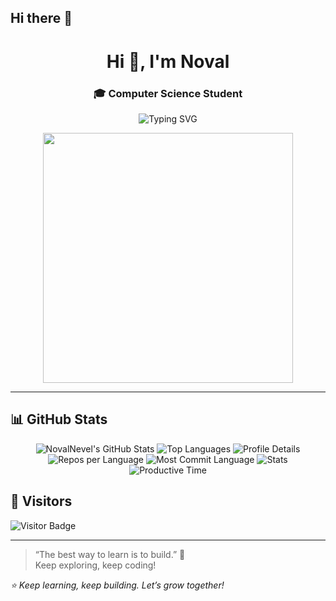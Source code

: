 ## Hi there 👋

<!--
**NovalNevel/NovalNevel** is a ✨ _special_ ✨ repository because its `README.md` (this file) appears on your GitHub profile.

Here are some ideas to get you started:

- 🔭 I’m currently working on ...
- 🌱 I’m currently learning ...
- 👯 I’m looking to collaborate on ...
- 🤔 I’m looking for help with ...
- 💬 Ask me about ...
- 📫 How to reach me: ...
- 😄 Pronouns: ...
- ⚡ Fun fact: ...

<h1 align="center">Hi 👋, I'm Noval</h1>
<h3 align="center">A passionate developer & lifelong learner</h3>

<p align="center">
 <img src="https://readme-typing-svg.herokuapp.com?font=Fira+Code&size=22&pause=1000&center=true&vCenter=true&width=435&lines=Welcome+to+my+GitHub!;Let's+build+something+awesome+%F0%9F%92%BB" alt="Typing SVG" />
</p>

---

### 👨‍💻 About Me
- 🌱 I’m currently learning **Flutter, Dart, and REST API integration**
- 💼 Working on projects like **Al-Qur'an digital app, student management system, and more**
- 🧠 Exploring topics in **UI/UX, authentication, and backend integration**
- 📫 Reach me at **novalnevel@gmail.com** (ganti dengan email aslimu)
- ⚡ Fun fact: I love solving problems and building clean UIs ✨

---

### 🛠️ Tech Stack
<p>
 <img src="https://img.shields.io/badge/Dart-0175C2?style=for-the-badge&logo=dart&logoColor=white"/>
 <img src="https://img.shields.io/badge/Flutter-02569B?style=for-the-badge&logo=flutter&logoColor=white"/>
 <img src="https://img.shields.io/badge/JavaScript-F7DF1E?style=for-the-badge&logo=javascript&logoColor=black"/>
 <img src="https://img.shields.io/badge/React-20232A?style=for-the-badge&logo=react&logoColor=61DAFB"/>
 <img src="https://img.shields.io/badge/PHP-777BB4?style=for-the-badge&logo=php&logoColor=white"/>
 <img src="https://img.shields.io/badge/MySQL-005C84?style=for-the-badge&logo=mysql&logoColor=white"/>
</p>

---

### 📊 GitHub Stats
<p align="center">
 <img src="https://github-readme-stats.vercel.app/api?username=NovalNevel&show_icons=true&theme=radical" alt="Noval's GitHub stats"/>
 <br/>
 <img src="https://github-readme-streak-stats.herokuapp.com/?user=NovalNevel&theme=radical" alt="Noval's GitHub streak"/>
</p>

---

### 📫 Let's Connect!
<p>
 <a href="https://www.linkedin.com/in/novalnevel/" target="_blank">
   <img src="https://img.shields.io/badge/LinkedIn-0A66C2?style=for-the-badge&logo=linkedin&logoColor=white" />
 </a>
 <a href="mailto:novalnevel@example.com">
   <img src="https://img.shields.io/badge/Email-EA4335?style=for-the-badge&logo=gmail&logoColor=white" />
 </a>
</p>

---

### 📌 Pinned Projects
<!-- Ganti dengan proyek-proyekmu -->
<!-- 
[![ReadMe Card](https://github-readme-stats.vercel.app/api/pin/?username=NovalNevel&repo=flutter-quran-app&theme=radical)](https://github.com/NovalNevel/flutter-quran-app)

[![ReadMe Card](https://github-readme-stats.vercel.app/api/pin/?username=NovalNevel&repo=student-management-php&theme=radical)](https://github.com/NovalNevel/student-management-php)

---
-->
<h1 align="center">Hi 👋, I'm Noval</h1>
<h3 align="center"> <!--🚀 Passionate Flutter Developer | 💡 Tech Learner | -->🎓 Computer Science Student</h3>

<p align="center">
<img src="https://readme-typing-svg.herokuapp.com?font=Fira+Code&size=22&duration=4000&pause=1000&center=true&vCenter=true&width=650&lines=Welcome+to+my+GitHub!" alt="Typing SVG" />
</p>

<div align="center">
<img src="https://media.giphy.com/media/v1.Y2lkPTc5MGI3NjExeWtqNG50Z3dwdW50ZzJhbWp4ZGFjZjc3bmRiem93b3VwM3RxbTZ0MiZlcD12MV9naWZzX3NlYXJjaCZjdD1n/26ufnwz3wDUli7GU0/giphy.gif" width="400"/>
</div>

---
<!--
### 👨‍💻 About Me
- 🎯 Focused on full-stack mobile and web app development
- 🛠 Currently building: **Al-Qur'an App**, **Student Management System**
- 📚 Actively learning: **Flutter, Firebase, Tailwind CSS, REST API**
- 🌱 I love to turn ideas into working code and clean UI
- 🧠 Always improving my coding, design, and debugging skills

---

### 🛠 Tech Stack
> Languages, Frameworks & Tools I use:

**Frontend & UI:**
![Flutter](https://img.shields.io/badge/Flutter-02569B?style=flat&logo=flutter&logoColor=white)
![React](https://img.shields.io/badge/React-20232A?style=flat&logo=react&logoColor=61DAFB)
![Tailwind CSS](https://img.shields.io/badge/Tailwind_CSS-06B6D4?style=flat&logo=tailwind-css&logoColor=white)

**Backend & DB:**
![PHP](https://img.shields.io/badge/PHP-777BB4?style=flat&logo=php&logoColor=white)
![MySQL](https://img.shields.io/badge/MySQL-005C84?style=flat&logo=mysql&logoColor=white)
![Firebase](https://img.shields.io/badge/Firebase-FFCA28?style=flat&logo=firebase&logoColor=black)

**Tools:**
![VS Code](https://img.shields.io/badge/VS%20Code-007ACC?style=flat&logo=visual-studio-code&logoColor=white)
![Git](https://img.shields.io/badge/Git-F05032?style=flat&logo=git&logoColor=white)
![GitHub](https://img.shields.io/badge/GitHub-181717?style=flat&logo=github&logoColor=white)

---

### 🚀 Projects & Repositories
<p>
 <a href="https://github.com/NovalNevel/flutter-quran-app">📱 Flutter Al-Qur'an App</a><br>
 <a href="https://github.com/NovalNevel/student-management-php">📊 Student Management (PHP + MySQL)</a><br>
 <a href="https://github.com/NovalNevel/flutter-auth-google">🔐 Flutter Auth with Google</a><br>
 <a href="https://github.com/NovalNevel/react-tafsir-app">📖 Tafsir App with React</a>
</p>

---

### 📈 GitHub Stats

<p align="center">
 <img src="https://github-readme-stats.vercel.app/api?username=NovalNevel&show_icons=true&theme=radical" width="48%" />
 <img src="https://github-readme-streak-stats.herokuapp.com/?user=NovalNevel&theme=radical" width="48%" />
</p>

<p align="center">
 <img src="https://github-profile-summary-cards.vercel.app/api/cards/profile-details?username=NovalNevel&theme=radical" />
</p>

---

### 📚 Learning Path & Certifications
- ✅ Flutter & Dart Fundamentals – Dicoding
- ✅ REST API Integration – Udemy
- 🎯 Currently taking: **Clean Architecture with Flutter** & **Firebase Authentication**

---


### 💬 Daily Dev Quote
> "Code is like humor. When you have to explain it, it’s bad." — Cory House

---

### 🤝 Let's Connect!
<p>
 <a href="mailto:novalnevel@example.com"><img src="https://img.shields.io/badge/Gmail-EA4335?style=flat&logo=gmail&logoColor=white" /></a>
 <a href="https://www.linkedin.com/in/novalnevel"><img src="https://img.shields.io/badge/LinkedIn-0A66C2?style=flat&logo=linkedin&logoColor=white" /></a>
 <a href="https://github.com/NovalNevel"><img src="https://img.shields.io/badge/GitHub-181717?style=flat&logo=github&logoColor=white" /></a>
</p>

---
-->

## 📊 GitHub Stats

<div align="center">

<!-- GitHub Stats -->
<img src="https://github-readme-stats.vercel.app/api?username=NovalNevel&show_icons=true&theme=tokyonight&hide_title=true" alt="NovalNevel's GitHub Stats" />

<!-- Top Languages -->
<img src="https://github-readme-stats.vercel.app/api/top-langs/?username=NovalNevel&layout=compact&theme=tokyonight" alt="Top Languages" />

<!-- GitHub Trophies -->
<!-- GitHub Trophies 
<img src="https://github-profile-trophy.vercel.app/?username=NovalNevel&theme=radical&row=1&column=6&margin-w=15&margin-h=15" alt="GitHub Trophies" />

 -->
<!-- Summary Cards -->
<img src="https://github-profile-summary-cards.vercel.app/api/cards/profile-details?username=NovalNevel&theme=tokyonight" alt="Profile Details" />
<img src="https://github-profile-summary-cards.vercel.app/api/cards/repos-per-language?username=NovalNevel&theme=tokyonight" alt="Repos per Language" />
<img src="https://github-profile-summary-cards.vercel.app/api/cards/most-commit-language?username=NovalNevel&theme=tokyonight" alt="Most Commit Language" />
<img src="https://github-profile-summary-cards.vercel.app/api/cards/stats?username=NovalNevel&theme=tokyonight" alt="Stats" />
<img src="https://github-profile-summary-cards.vercel.app/api/cards/productive-time?username=NovalNevel&theme=tokyonight" alt="Productive Time" />

</div>


<!--
## 🐍 Contribution Snake

![GitHub Snake](https://github.com/NovalNevel/NovalNevel/blob/output/github-contribution-grid-snake.svg)

--->

## 👀 Visitors

![Visitor Badge](https://komarev.com/ghpvc/?username=NovalNevel&color=blueviolet&style=flat)

---

> “The best way to learn is to build.” 🚧  
> Keep exploring, keep coding!


_⭐️ Keep learning, keep building. Let’s grow together!_
